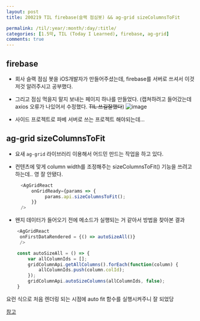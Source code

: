 ```yaml
---
layout: post
title: 200219 TIL firebase(슬랙 점심봇) && ag-grid sizeColumnsToFit

permalink: /til/:year/:month/:day/:title/
categories: [1.5막, TIL (Today I Learned), firebase, ag-grid]
comments: true
---
```


## firebase  

- 회사 슬랙 점심 봇을 iOS개발자가 만들어주셨는데, firebase를 서버로 쓰셔서 이것저것 알려주시고 공부했다.
- 그리고 점심 먹을지 말지 보내는 페이지 하나를 만들었다. (캡쳐하려고 들어갔는데 axios 오류가 나있어서 수정했다. ~~TIL 쓰길잘했다~~)
![image](https://user-images.githubusercontent.com/40848630/74812841-8a7d5e00-5337-11ea-8884-d2652a264fd5.png)

- 사이드 프로젝트로 파베 서버로 쓰는 프로젝트 해야되는데... 

## ag-grid sizeColumnsToFit

- 요새 `ag-grid` 라이브러리 이용해서 어드민 만드는 작업을 하고 있다. 
- 컨텐츠에 맞게 column width를 조정해주는 sizeColumnsToFit() 기능을 쓰려고 하는데.. 영 잘 안됐다. 
  
  ```javascript
    <AgGridReact
        onGridReady={params => {
             params.api.sizeColumnsToFit(); 
        }}
    />
    ```

- 왠지 데이터가 들어오기 전에 메소드가 실행되는 거 같아서 방법을 찾아본 결과 

```javascript
    <AgGridReact
     onFirstDataRendered = {() => autoSizeAll()}
     />

    const autoSizeAll = () => {
        var allColumnIds = [];
        gridColumnApi.getAllColumns().forEach(function(column) {
            allColumnIds.push(column.colId);
        });
        gridColumnApi.autoSizeColumns(allColumnIds, false);
    }
```

요런 식으로 처음 렌더링 되는 시점에 auto fit 함수를 실행시켜주니 잘 되었당

[참고](https://www.ag-grid.com/javascript-grid-resizing/)
